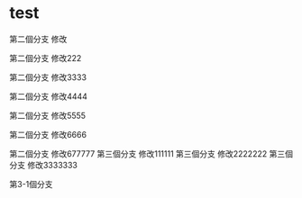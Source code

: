 # test

第二個分支 修改

第二個分支 修改222

第二個分支 修改3333

第二個分支 修改4444

第二個分支 修改5555

第二個分支 修改6666


第二個分支 修改677777
第三個分支 修改111111
第三個分支 修改2222222
第三個分支 修改3333333


第3-1個分支
